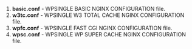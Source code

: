 1. **basic.conf** - WPSINGLE BASIC NGINX CONFIGURATION file.
1. **w3tc.conf** - WPSINGLE W3 TOTAL CACHE NGINX CONFIGURATION file.
1. **wpfc.conf** - WPSINGLE FAST CGI NGINX CONFIGURATION file.
1. **wpsc.conf** - WPSINGLE WP SUPER CACHE NGINX CONFIGURATION file.